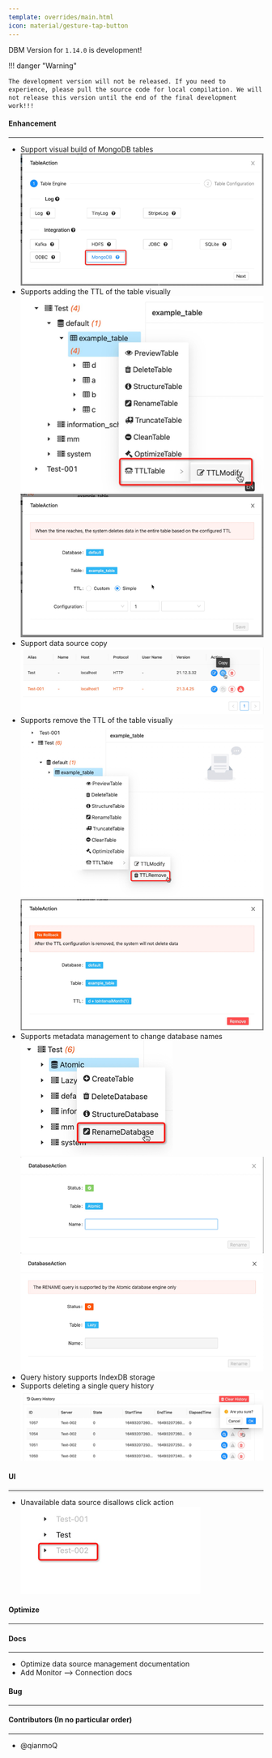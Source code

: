 ```yaml
---
template: overrides/main.html
icon: material/gesture-tap-button
---
```


DBM Version for `1.14.0` is development!

!!! danger "Warning"

    The development version will not be released. If you need to experience, please pull the source code for local compilation. We will not release this version until the end of the final development work!!!

#### Enhancement

---

- Support visual build of MongoDB tables
![Table Type](../../assets/images/versions/1.14.0/table_type.png)
- Supports adding the TTL of the table visually
![TTL Modify](../../assets/images/versions/1.14.0/ttl_modify.png)
![TTL Modify Configuration](../../assets/images/versions/1.14.0/ttl_modify_configuration.png)
- Support data source copy
![DataSource Copy.png](../../assets/images/versions/1.14.0/datasource_copy.png)
- Supports remove the TTL of the table visually
![TTL Remove](../../assets/images/versions/1.14.0/ttl_remove.png)
![TTL Remove Configuration](../../assets/images/versions/1.14.0/ttl_remove_configuration.png)
- Supports metadata management to change database names
![Rename Database](../../assets/images/versions/1.14.0/rename_database.png)
![Database Support](../../assets/images/versions/1.14.0/support.png)
![Database Not Support](../../assets/images/versions/1.14.0/not_support.png)
- Query history supports IndexDB storage
- Supports deleting a single query history
![Delete Simple Query History](../../assets/images/versions/1.14.0/delete_simple_query_history.png)

#### UI

---

- Unavailable data source disallows click action
![Unavailable Data](../../assets/images/versions/1.14.0/unavailable.png)


#### Optimize

----


#### Docs

---

- Optimize data source management documentation
- Add Monitor --> Connection docs

#### Bug

---


#### Contributors (In no particular order)

---

- @qianmoQ
